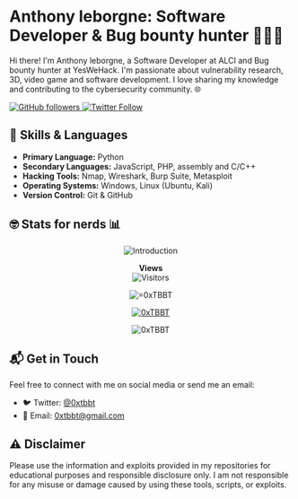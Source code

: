 # Anthony leborgne: Software Developer & Bug bounty hunter 👨‍💻🔐

Hi there! I'm Anthony leborgne, a Software Developer at ALCI and Bug bounty hunter at YesWeHack. I'm passionate about vulnerability research, 3D, video game and software development. I love sharing my knowledge and contributing to the cybersecurity community. 🌐

<a href="https://github.com/0xTBBT" target="_blank">
  <img src="https://img.shields.io/github/followers/0xTBBT?style=social" alt="GitHub followers">
</a>
<a href="https://twitter.com/0xtbbt" target="_blank">
  <img src="https://img.shields.io/twitter/follow/0xtbbt?style=social" alt="Twitter Follow">
</a>

## 🧰 Skills & Languages

- **Primary Language:** Python 
- **Secondary Languages:** JavaScript, PHP, assembly and C/C++
- **Hacking Tools:** Nmap, Wireshark, Burp Suite, Metasploit 
- **Operating Systems:** Windows, Linux (Ubuntu, Kali)
- **Version Control:** Git & GitHub
 
  
## 🤓 Stats for nerds 📊
<p align="center">
  <img src="https://readme-typing-svg.herokuapp.com?font=JetBrains+Mono&duration=2000&color=00FF00&center=true&vCenter=true&lines=root@nasa.gov:~%23" alt="Introduction">
</p>

<p align="center">
  <strong>Views</strong>
  <br>
  <img src="https://profile-counter.glitch.me/0xTBBT/count.svg" alt="Visitors">
</p>

<p align="center">
  <img src="https://github-readme-stats.vercel.app/api/top-langs/?username=0xTBBT&layout=compact&theme=merko" alt="=0xTBBT">
</p>

<p align="center">
  <a href="https://github.com/0xTBBT/github-readme-stats">
    <img src="https://github-readme-stats.vercel.app/api?username=0xTBBT&theme=merko" alt="0xTBBT">
  </a>
</p>

<p align="center">
  <img src="https://github-readme-streak-stats.herokuapp.com?user=0xTBBT&theme=merko&date_format=M%20j%5B%2C%20Y%5D" alt="0xTBBT">
</p>

## 📬 Get in Touch

Feel free to connect with me on social media or send me an email:

- 🐦 Twitter: [@0xtbbt](https://twitter.com/0xtbbt)
- 📧 Email: [0xtbbt@gmail.com](mailto:0xtbbt@gmail.com)

## ⚠️ Disclaimer

Please use the information and exploits provided in my repositories for educational purposes and responsible disclosure only. I am not responsible for any misuse or damage caused by using these tools, scripts, or exploits.
